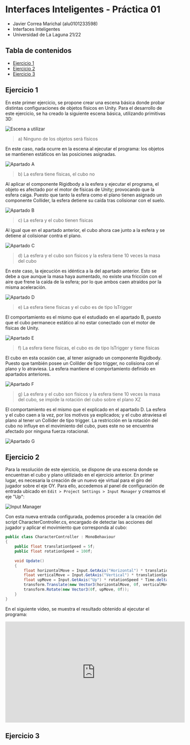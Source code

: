 # Interfaces Inteligentes - Práctica 01 <!-- omit in toc -->

* Javier Correa Marichal (alu0101233598)
* Interfaces Inteligentes
* Universidad de La Laguna 21/22

## Tabla de contenidos <!-- omit in toc -->
- [Ejercicio 1](#ejercicio-1)
- [Ejercicio 2](#ejercicio-2)
- [Ejercicio 3](#ejercicio-3)

## Ejercicio 1

En este primer ejercicio, se propone crear una escena básica donde probar distintas configuraciones de objetos físicos en Unity. Para el desarrollo de este ejercicio, se ha creado la siguiente escena básica, utilizando primitivas 3D:

![Escena a utilizar](img/img1.png)

> a) Ninguno de los objetos será físicos

En este caso, nada ocurre en la escena al ejecutar el programa: los objetos se mantienen estáticos en las posiciones asignadas.

![Apartado A](img/img2.png)

> b) La esfera tiene físicas, el cubo no

Al aplicar el componente Rigidbody a la esfera y ejecutar el programa, el objeto es afectado por el motor de físicas de Unity; provocando que la esfera caiga. Puesto que tanto la esfera como el plano tienen asignado un componente Collider, la esfera detiene su caída tras colisionar con el suelo.

![Apartado B](img/img3.gif)

> c) La esfera y el cubo tienen físicas

Al igual que en el apartado anterior, el cubo ahora cae junto a la esfera y se detiene al colisionar contra el plano.

![Apartado C](img/img4.gif)

> d) La esfera y el cubo son físicos y la esfera tiene 10 veces la masa del cubo

En este caso, la ejecución es idéntica a la del apartado anterior. Esto se debe a que aunque la masa haya aumentado, no existe una fricción con el aire que frene la caída de la esfera; por lo que ambos caen atraídos por la misma aceleración.

![Apartado D](img/img5.gif)

> e) La esfera tiene físicas y el cubo es de tipo IsTrigger

El comportamiento es el mismo que el estudiado en el apartado B, puesto que el cubo permanece estático al no estar conectado con el motor de físicas de Unity.

![Apartado E](img/img6.gif)

> f) La esfera tiene físicas, el cubo es de tipo IsTrigger y tiene físicas

El cubo en esta ocasión cae, al tener asignado un componente Rigidbody. Puesto que también posee un Colilder de tipo trigger, no colisiona con el plano y lo atraviesa. La esfera mantiene el comportamiento definido en apartados anteriores.

![Apartado F](img/img7.gif)

> g) La esfera y el cubo son físicos y la esfera tiene 10 veces la masa del cubo, se impide la rotación del cubo sobre el plano XZ

El comportamiento es el mismo que el explicado en el apartado D. La esfera y el cubo caen a la vez, por los motivos ya explicados; y el cubo atraviesa el plano al tener un Collider de tipo trigger. La restricción en la rotación del cubo no influye en el movimiento del cubo, pues este no se encuentra afectado por ninguna fuerza rotacional.

![Apartado G](img/img8.gif)

## Ejercicio 2

Para la resolución de este ejercicio, se dispone de una escena donde se encuentran el cubo y plano utiliziado en el ejercicio anterior. En primer lugar, es necesaria la creación de un nuevo eje virtual para el giro del jugador sobre el eje OY. Para ello, accedemos al panel de configuración de entrada ubicado en `Edit > Project Settings > Input Manager` y creamos el eje "Up":

![Input Manager](img/img9.png)

Con esta nueva entrada configurada, podemos proceder a la creación del script CharacterController.cs, encargado de detectar las acciones del jugador y aplicar el movimiento que corresponda al cubo:

```csharp
public class CharacterController : MonoBehaviour
{
    public float translationSpeed = 5f;
    public float rotationSpeed = 100f;
    
    void Update()
    {
        float horizontalMove = Input.GetAxis("Horizontal") * translationSpeed * Time.deltaTime;
        float verticalMove = Input.GetAxis("Vertical") * translationSpeed * Time.deltaTime;
        float upMove = Input.GetAxis("Up") * rotationSpeed * Time.deltaTime;
        transform.Translate(new Vector3(horizontalMove, 0f, verticalMove));
        transform.Rotate(new Vector3(0f, upMove, 0f));
    }
}
```

En el siguiente vídeo, se muestra el resultado obtenido al ejecutar el programa:

<iframe width="560" height="315" src="https://www.youtube-nocookie.com/embed/Lqj6ouJ0g54" title="YouTube video player" frameborder="0" allow="accelerometer; autoplay; clipboard-write; encrypted-media; gyroscope; picture-in-picture" allowfullscreen></iframe>

## Ejercicio 3